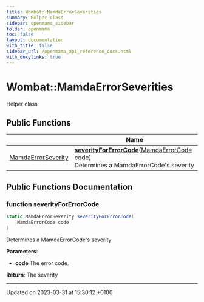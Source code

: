 ```yaml
---
title: Wombat::MamdaErrorSeverities
summary: Helper class 
sidebar: openmama_sidebar
folder: openmama
toc: false
layout: documentation
with_title: false
sidebar_url: /openmama_api_reference_docs.html
with_doxylinks: true
---
```


# Wombat::MamdaErrorSeverities



Helper class 

## Public Functions

|                | Name           |
| -------------- | -------------- |
| [MamdaErrorSeverity](namespaceWombat.html#enum-mamdaerrorseverity) | **[severityForErrorCode](classWombat_1_1MamdaErrorSeverities.html#function-severityforerrorcode)**([MamdaErrorCode](namespaceWombat.html#enum-mamdaerrorcode) code)<br>Determines a MamdaErrorCode's severity  |

## Public Functions Documentation

### function severityForErrorCode

```csharp
static MamdaErrorSeverity severityForErrorCode(
    MamdaErrorCode code
)
```

Determines a MamdaErrorCode's severity 

**Parameters**: 

  * **code** The error code.


**Return**: The severity

-------------------------------

Updated on 2023-03-31 at 15:30:12 +0100